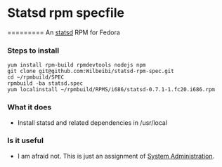 # Statsd rpm specfile
=========
An [statsd](https://github.com/etsy/statsd) RPM for Fedora

### Steps to install
	
	yum install rpm-build rpmdevtools nodejs npm
	git clone git@github.com:Wilbeibi/statsd-rpm-spec.git
	cd ~/rpmbuild/SPEC
	rpmbuild -ba statsd.spec
	yum localinstall ~/rpmbuild/RPMS/i686/statsd-0.7.1-1.fc20.i686.rpm
	
### What it does
+ Install statsd and related dependencies in /usr/local

### Is it useful
+ I am afraid not. This is just an assignment of [System Administration](https://github.com/jschauma/cs615asa).